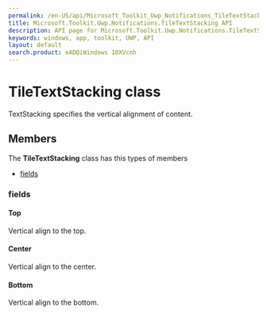 ```yaml
---
permalink: /en-US/api/Microsoft_Toolkit_Uwp_Notifications_TileTextStacking.htm
title: Microsoft.Toolkit.Uwp.Notifications.TileTextStacking API 
description: API page for Microsoft.Toolkit.Uwp.Notifications.TileTextStacking
keywords: windows, app, toolkit, UWP, API
layout: default
search.product: eADQiWindows 10XVcnh
---
```



# TileTextStacking class

TextStacking specifies the vertical alignment of content.

## Members

The **TileTextStacking** class has this types of members

* [fields](#fields)

### fields

#### Top

Vertical align to the top.

#### Center

Vertical align to the center.

#### Bottom

Vertical align to the bottom.
